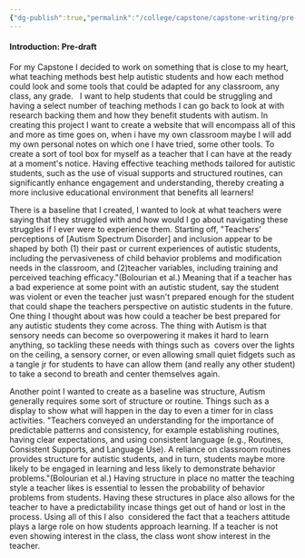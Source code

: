 ```yaml
---
{"dg-publish":true,"permalink":"/college/capstone/capstone-writing/pre-draft-introduction/","tags":["draft","outline"]}
---
```



#### Introduction: Pre-draft
For my Capstone I decided to work on something that is close to my heart, what teaching methods best help autistic students and how each method could look and some tools that could be adapted for any classroom, any class, any grade.   I want to help students that could be struggling and having a select number of teaching methods I can go back to look at with research backing them and how they benefit students with autism. In  creating this project I want to create a website that will encompass all of this and more as time goes on, when i have my own classroom maybe I will add my own personal notes on which one I have tried, some other tools. To create a sort of tool box for myself as a teacher that I can have at the ready at a moment's notice. Having effective teaching methods tailored for autistic students, such as the use of visual supports and structured routines, can significantly enhance engagement and understanding, thereby creating a more inclusive educational environment that benefits all learners!

  

There is a baseline that I created, I wanted to look at what teachers were saying that they struggled with and how would I go about navigating these struggles if I ever were to experience them. Starting off, "Teachers’ perceptions of [Autism Spectrum Disorder] and inclusion appear to be shaped by both (1) their past or current experiences of autistic students, including the pervasiveness of child behavior problems and modification needs in the classroom, and (2)teacher variables, including training and perceived teaching efficacy."(Bolourian et al.) Meaning that if a teacher has a bad experience at some point with an autistic student, say the student was violent or even the teacher just wasn't prepared enough for the student that could shape the teachers perspective on autistic students in the future. One thing I thought about was how could a teacher be best prepared for any autistic students they come across. The thing with Autism is that sensory needs can become so overpowering it makes it hard to learn anything, so tackling these needs with things such as  covers over the lights on the ceiling, a sensory corner, or even allowing small quiet fidgets such as a tangle jr for students to have can allow them (and really any other student) to take a second to breath and center themselves again.

  

Another point I wanted to create as a baseline was structure, Autism generally requires some sort of structure or routine. Things such as a display to show what will happen in the day to even a timer for in class activities. "Teachers conveyed an understanding for the importance of predictable patterns and consistency, for example establishing routines, having clear expectations, and using consistent language (e.g., Routines, Consistent Supports, and Language Use). A reliance on classroom routines provides structure for autistic students, and in turn, students maybe more likely to be engaged in learning and less likely to demonstrate behavior problems."(Bolourian et al.) Having structure in place no matter the teaching style a teacher likes is essential to lessen the probability of behavior problems from students. Having these structures in place also allows for the teacher to have a predictability incase things get out of hand or lost in the process. Using all of this I also  considered the fact that a teachers attitude plays a large role on how students approach learning. If a teacher is not even showing interest in the class, the class wont show interest in the teacher.
